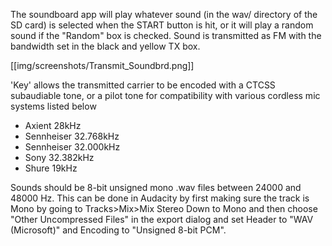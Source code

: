 The soundboard app will play whatever sound (in the wav/ directory of the SD card) is selected when the START button is hit, or it will play a random sound if the "Random" box is checked. Sound is transmitted as FM with the bandwidth set in the black and yellow TX box. 

[[img/screenshots/Transmit_Soundbrd.png]]

'Key' allows the transmitted carrier to be encoded with a CTCSS subaudiable tone, or a pilot tone for compatibility with various cordless mic systems listed below
* Axient 28kHz
* Sennheiser 32.768kHz
* Sennheiser 32.000kHz
* Sony 32.382kHz
* Shure 19kHz

Sounds should be 8-bit unsigned mono .wav files between 24000 and 48000 Hz. This can be done in Audacity by first making sure the track is Mono by going to Tracks>Mix>Mix Stereo Down to Mono and then choose "Other Uncompressed Files" in the export dialog and set Header to "WAV (Microsoft)" and Encoding to "Unsigned 8-bit PCM".